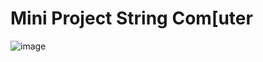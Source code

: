 # Mini Project String Com[uter
![image](https://user-images.githubusercontent.com/91019132/183904243-b5c9656c-20b4-436d-9003-7b84d5d62f25.png)
